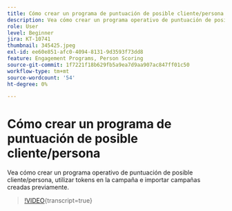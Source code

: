 ```yaml
---
title: Cómo crear un programa de puntuación de posible cliente/persona
description: Vea cómo crear un programa operativo de puntuación de posible cliente/persona, utilizar tokens en la campaña e importar campañas creadas previamente.
role: User
level: Beginner
jira: KT-10741
thumbnail: 345425.jpeg
exl-id: ee60e851-afc0-4094-8131-9d3593f73dd8
feature: Engagement Programs, Person Scoring
source-git-commit: 1f7221f18b629fb5a9ea7d9aa907ac847ff01c50
workflow-type: tm+mt
source-wordcount: '54'
ht-degree: 0%

---
```


# Cómo crear un programa de puntuación de posible cliente/persona

Vea cómo crear un programa operativo de puntuación de posible cliente/persona, utilizar tokens en la campaña e importar campañas creadas previamente.

>[!VIDEO](https://video.tv.adobe.com/v/345425/?quality=12&learn=on){transcript=true}
